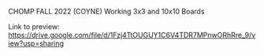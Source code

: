 CHOMP FALL 2022 (COYNE)
Working 3x3 and 10x10 Boards

Link to preview: https://drive.google.com/file/d/1Fzj4TtOUGUY1C6V4TDR7MPnwORhRre_9/view?usp=sharing
